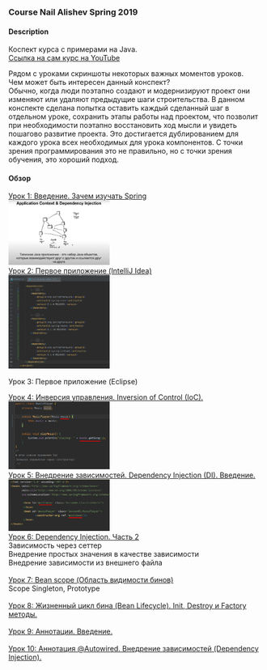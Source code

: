 ### Course Nail Alishev Spring 2019


#### Description
Коспект курса с примерами на Java. <br>
<a href="https://www.youtube.com/watch?v=5ePo08sqcpk&list=PLAma_mKffTOR5o0WNHnY0mTjKxnCgSXrZ">
Ссылка на сам курс на YouTube</a><br>

Рядом с уроками скриншоты некоторых важных моментов уроков.<br>
Чем может быть интересен данный конспект?<br>
Обычно, когда люди поэтапно создают и модернизируют проект они 
изменяют или удаляют предыдущие шаги строительства. В данном конспекте 
сделана попытка оставить каждый сделанный шаг в отдельном уроке, 
сохранить этапы работы над проектом, что позволит при необходимости 
поэтапно восстановить ход мысли и увидеть пошагово развитие проекта.
Это достигается дублированием для каждого урока всех необходимых для урока
компонентов.
С точки зрения программирования это не правильно, но с точки зрения обучения,
это хороший подход.

#### Обзор
<!--- Урок 1 -->
<a href="/src/main/java/lesson01">
Урок 1: Введение. Зачем изучать Spring</a><br>
<img src="/src/main/java/lesson01/typicalAppJava.png" width="200"><br>

<!--- Урок 2 -->
<a href="/src/main/java/lesson02">
Урок 2: Первое приложение (IntelliJ Idea)</a><br>
<img src="/src/main/java/lesson02/dependency.png" width="200"><br>

<!--- Урок 3 -->
Урок 3: Первое приложение (Eclipse)<br>

<!--- Урок 4 -->
<a href="/src/main/java/lesson04">
Урок 4: Инверсия управления. Inversion of Control (IoC).</a><br>
<img src="/src/main/java/lesson04/IoC.png" width="200"><br>

<!--- Урок 5 -->
<a href="/src/main/java/lesson05">
Урок 5: Внедрение зависимостей. Dependency Injection (DI). Введение.</a><br>
<img src="/src/main/java/lesson05/diBean.png" width="200"><br>

<!--- Урок 6 -->
<a href="/src/main/java/lesson06">
Урок 6: Dependency Injection. Часть 2</a><br>
Зависимость через сеттер <br>
Внедрение простых значения в качестве зависимости <br>
Внедрение зависимости из внешнего файла <br><br>

<!--- Урок 7 -->
<a href="/src/main/java/lesson07">
Урок 7: Bean scope (Область видимости бинов)</a><br>
Scope Singleton, Prototype<br><br> 

<!--- Урок 8 -->
<a href="/src/main/java/lesson08">
Урок 8: Жизненный цикл бина (Bean Lifecycle). 
Init, Destroy и Factory методы.</a><br><br>

<!--- Урок 9 -->
<a href="/src/main/java/lesson09">
Урок 9: Аннотации. Введение.</a><br><br>

<!--- Урок 10 -->
<a href="/src/main/java/lesson10">
Урок 10: Аннотация @Autowired. Внедрение зависимостей (Dependency Injection).</a><br><br>